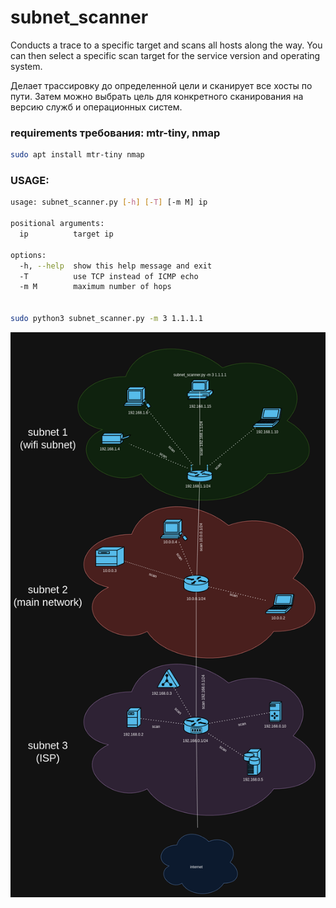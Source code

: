 # subnet_scanner
Conducts a trace to a specific target and scans all hosts along the way. You can then select a specific scan target for the service version and operating system.

Делает трассировку до определенной цели и сканирует все хосты по пути. Затем можно выбрать цель для конкретного сканирования на версию служб и операционных систем.

### requirements требования: mtr-tiny, nmap
~~~bash
sudo apt install mtr-tiny nmap
~~~
### USAGE:
~~~bash
usage: subnet_scanner.py [-h] [-T] [-m M] ip

positional arguments:
  ip          target ip

options:
  -h, --help  show this help message and exit
  -T          use TCP instead of ICMP echo
  -m M        maximum number of hops


sudo python3 subnet_scanner.py -m 3 1.1.1.1
~~~
![subnets](https://github.com/podsashe4nik/subnet_scanner/blob/main/subnets.drawio.png)
